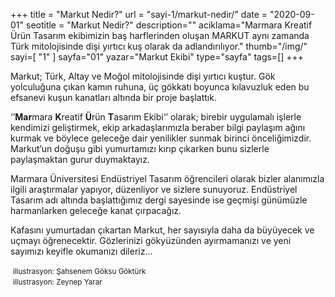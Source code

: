 +++
title = "Markut Nedir?"
url = "sayi-1/markut-nedir/"
date = "2020-09-01"
seotitle = "Markut Nedir?"
description=""
aciklama="Marmara Kreatif Ürün Tasarım ekibimizin baş harflerinden oluşan MARKUT aynı zamanda Türk mitolojisinde dişi yırtıcı kuş olarak da adlandırılıyor."
thumb="/img/"
sayi=[
"1"
]
sayfa="01"
yazar="Markut Ekibi"
type="sayfa"
tags=[]
+++
<a href="/sayi-1/ikonik-kahve-makinesi-tasarimlari/" id="next"></a>
<div class="container">
    <div class="row">
        <div class="col-md-5">
            <p>Markut; Türk, Altay ve Moğol mitolojisinde dişi yırtıcı kuştur. Gök yolculuğuna çıkan kamın ruhuna, üç gökkatı boyunca kılavuzluk eden bu efsanevi kuşun kanatları altında bir proje başlattık.</p>
            <p>‘’<strong>Mar</strong>mara <strong>K</strong>reatif <strong>Ü</strong>rün <strong>T</strong>asarım Ekibi‘’ olarak; birebir uygulamalı işlerle kendimizi geliştirmek, ekip arkadaşlarımızla beraber bilgi paylaşım ağını kurmak ve böylece geleceğe dair yenilikler sunmak birinci önceliğimizdir. Markut’un doğuşu gibi yumurtamızı kırıp çıkarken bunu sizlerle paylaşmaktan gurur duymaktayız.</p>
            <p>Marmara Üniversitesi Endüstriyel Tasarım öğrencileri olarak bizler alanımızla ilgili araştırmalar yapıyor, düzenliyor ve sizlere sunuyoruz. Endüstriyel Tasarım adı altında başlattığımız dergi sayesinde ise geçmişi günümüzle harmanlarken geleceğe kanat çırpacağız.</p>
            <p>Kafasını yumurtadan çıkartan Markut, her sayısıyla daha da büyüyecek ve uçmayı öğrenecektir. Gözlerinizi gökyüzünden ayırmamanızı ve yeni sayımızı keyifle okumanızı dileriz...</p>
            </div>
        <div class="col-md-7">
            <img class="img-fluid" src="/img/markut-illustrasyon-yumurta.jpg" alt="">
            <small>illustrasyon: Şahsenem Göksu Göktürk</small></div>
        <div class="offset-md-2 col-md-8 mt-5"><img class="img-fluid" src="/img/markut-endustriyel-tasarim.jpg" alt="">
            <small>illustrasyon: Zeynep Yarar</small></div> 
    </div>
</div>